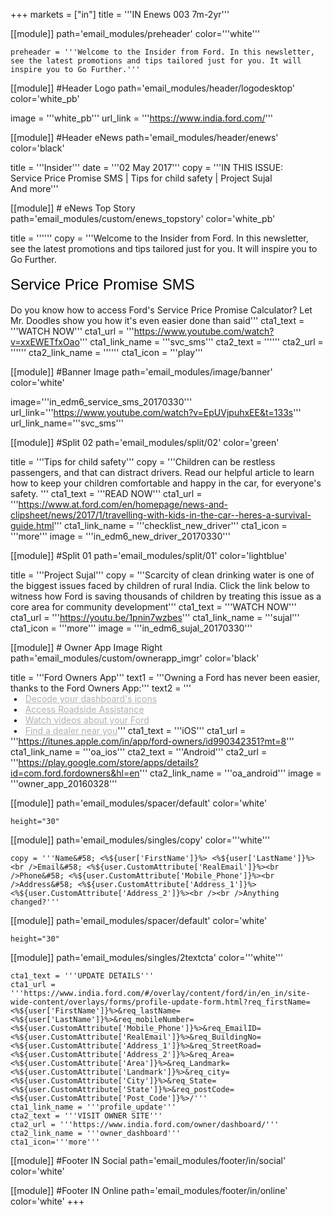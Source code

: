 +++
markets = ["in"]
title = '''IN Enews 003 7m-2yr'''

[[module]]
path='email_modules/preheader'
color='''white'''

	preheader = '''Welcome to the Insider from Ford. In this newsletter, see the latest promotions and tips tailored just for you. It will inspire you to Go Further.'''

[[module]] #Header Logo
path='email_modules/header/logodesktop'
color='white_pb'

  image = '''white_pb'''
  url_link = '''https://www.india.ford.com/'''

[[module]] #Header eNews
path='email_modules/header/enews'
color='black'

  title = '''Insider'''
  date = '''02 May 2017'''
  copy = '''IN THIS ISSUE:<br />Service Price Promise SMS | Tips for child safety | Project Sujal<br />And more'''

[[module]] # eNews Top Story
path='email_modules/custom/enews_topstory'
color='white_pb'

title = ''''''
  copy = '''Welcome to the Insider from Ford. In this newsletter, see the latest promotions and tips tailored just for you. It will inspire you to Go Further.<br /><br /><span style="color:#000001; font-size: 24px; font-family: 'Arial','Helvetica','Sans-Serif'; line-height: 30px; font-weight: normal; font-style: regular;">Service Price Promise SMS</span><br /><br />Do you know how to access Ford's Service Price Promise Calculator? Let Mr. Doodles show you how it's even easier done than said'''
  cta1_text = '''WATCH NOW'''
  cta1_url = '''https://www.youtube.com/watch?v=xxEWETfxOao'''
  cta1_link_name = '''svc_sms'''
  cta2_text = ''''''
  cta2_url = ''''''
  cta2_link_name = ''''''
  cta1_icon = '''play'''

[[module]] #Banner Image
path='email_modules/image/banner'
color='white'

  image='''in_edm6_service_sms_20170330'''
  url_link='''https://www.youtube.com/watch?v=EpUVjpuhxEE&t=133s'''
  url_link_name='''svc_sms'''

[[module]] #Split 02
path='email_modules/split/02'
color='green'

  title = '''Tips for child safety'''
  copy = '''Children can be restless passengers, and that can distract drivers. Read our helpful article to learn how to keep your children comfortable and happy in the car, for everyone's safety. '''
  cta1_text = '''READ NOW'''
  cta1_url = '''https://www.at.ford.com/en/homepage/news-and-clipsheet/news/2017/1/travelling-with-kids-in-the-car--heres-a-survival-guide.html'''
  cta1_link_name = '''checklist_new_driver'''
  cta1_icon = '''more'''
  image = '''in_edm6_new_driver_20170330'''

[[module]] #Split 01
path='email_modules/split/01'
color='lightblue'

  title = '''Project Sujal'''
  copy = '''Scarcity of clean drinking water is one of the biggest issues faced by children of rural India. Click the link below to witness how Ford is saving thousands of children by treating this issue as a core area for community development'''
  cta1_text = '''WATCH NOW'''
  cta1_url = '''https://youtu.be/1pnin7wzbes'''
  cta1_link_name = '''sujal'''
  cta1_icon = '''more'''
  image = '''in_edm6_sujal_20170330'''

[[module]] # Owner App Image Right
path='email_modules/custom/ownerapp_imgr'
color='black'

  title = '''Ford Owners App'''
  text1 = '''Owning a Ford has never been easier, thanks to the Ford Owners App:'''
  text2 = '''<br />&nbsp;&#8226;&nbsp;&nbsp;&nbsp;<a href="https://youtu.be/3r79gbfZdO8" name="Decoder" style="text-decoration:underline; color:#B3B3B3">Decode your dashboard's icons</a><br />&nbsp;&#8226;&nbsp;&nbsp;&nbsp;<a href="https://youtu.be/eudIAyg1xp0" name="oa_rsa" style="text-decoration:underline; color:#B3B3B3">Access Roadside Assistance</a><br />&nbsp;&#8226;&nbsp;&nbsp;&nbsp;<a href="https://youtu.be/7FlXKGWiHYY" name="how-to_video" style="text-decoration:underline; color:#B3B3B3">Watch videos about your Ford</a><br />&nbsp;&#8226;&nbsp;&nbsp;&nbsp;<a href="https://youtu.be/kA0M4weGse0" name="dealer_locater_video" style="text-decoration:underline; color:#B3B3B3">Find a dealer near you</a>'''
  cta1_text = '''iOS'''
  cta1_url = '''https://itunes.apple.com/in/app/ford-owners/id990342351?mt=8'''
  cta1_link_name = '''oa_ios'''
  cta2_text = '''Android'''
  cta2_url = '''https://play.google.com/store/apps/details?id=com.ford.fordowners&hl=en'''
  cta2_link_name = '''oa_android'''
  image = '''owner_app_20160328'''

[[module]]
path='email_modules/spacer/default'
color='white'

	height="30"

[[module]]
path='email_modules/singles/copy'
color='''white'''
	
	copy = '''Name&#58; <%${user['FirstName']}%> <%${user['LastName']}%><br />Email&#58; <%${user.CustomAttribute['RealEmail']}%><br />Phone&#58; <%${user.CustomAttribute['Mobile_Phone']}%><br />Address&#58; <%${user.CustomAttribute['Address_1']}%> <%${user.CustomAttribute['Address_2']}%><br /><br />Anything changed?'''
    
[[module]]
path='email_modules/spacer/default'
color='white'

	height="30"        
  
[[module]]
path='email_modules/singles/2textcta'
color='''white'''
	
	cta1_text = '''UPDATE DETAILS'''
	cta1_url = '''https://www.india.ford.com/#/overlay/content/ford/in/en_in/site-wide-content/overlays/forms/profile-update-form.html?req_firstName=<%${user['FirstName']}%>&req_lastName=<%${user['LastName']}%>&req_mobileNumber=<%${user.CustomAttribute['Mobile_Phone']}%>&req_EmailID=<%${user.CustomAttribute['RealEmail']}%>&req_BuildingNo=<%${user.CustomAttribute['Address_1']}%>&req_StreetRoad=<%${user.CustomAttribute['Address_2']}%>&req_Area=<%${user.CustomAttribute['Area']}%>&req_Landmark=<%${user.CustomAttribute['Landmark']}%>&req_city=<%${user.CustomAttribute['City']}%>&req_State=<%${user.CustomAttribute['State']}%>&req_postCode=<%${user.CustomAttribute['Post_Code']}%>/'''
	cta1_link_name = '''profile_update'''
	cta2_text = '''VISIT OWNER SITE'''
	cta2_url = '''https://www.india.ford.com/owner/dashboard/'''
	cta2_link_name = '''owner_dashboard'''
    cta1_icon='''more'''


[[module]] #Footer IN Social
path='email_modules/footer/in/social'
color='white'

[[module]] #Footer IN Online
path='email_modules/footer/in/online'
color='white'
+++